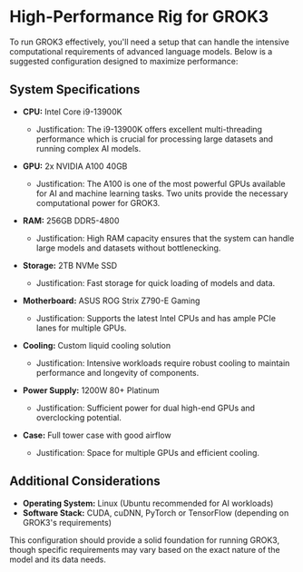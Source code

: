 # High-Performance Rig for GROK3

To run GROK3 effectively, you'll need a setup that can handle the intensive computational requirements of advanced language models. Below is a suggested configuration designed to maximize performance:

## System Specifications

- **CPU:** Intel Core i9-13900K
  - Justification: The i9-13900K offers excellent multi-threading performance which is crucial for processing large datasets and running complex AI models.
  
- **GPU:** 2x NVIDIA A100 40GB
  - Justification: The A100 is one of the most powerful GPUs available for AI and machine learning tasks. Two units provide the necessary computational power for GROK3.

- **RAM:** 256GB DDR5-4800
  - Justification: High RAM capacity ensures that the system can handle large models and datasets without bottlenecking.

- **Storage:** 2TB NVMe SSD
  - Justification: Fast storage for quick loading of models and data.

- **Motherboard:** ASUS ROG Strix Z790-E Gaming
  - Justification: Supports the latest Intel CPUs and has ample PCIe lanes for multiple GPUs.

- **Cooling:** Custom liquid cooling solution
  - Justification: Intensive workloads require robust cooling to maintain performance and longevity of components.

- **Power Supply:** 1200W 80+ Platinum
  - Justification: Sufficient power for dual high-end GPUs and overclocking potential.

- **Case:** Full tower case with good airflow
  - Justification: Space for multiple GPUs and efficient cooling.

## Additional Considerations

- **Operating System:** Linux (Ubuntu recommended for AI workloads)
- **Software Stack:** CUDA, cuDNN, PyTorch or TensorFlow (depending on GROK3's requirements)

This configuration should provide a solid foundation for running GROK3, though specific requirements may vary based on the exact nature of the model and its data needs.

